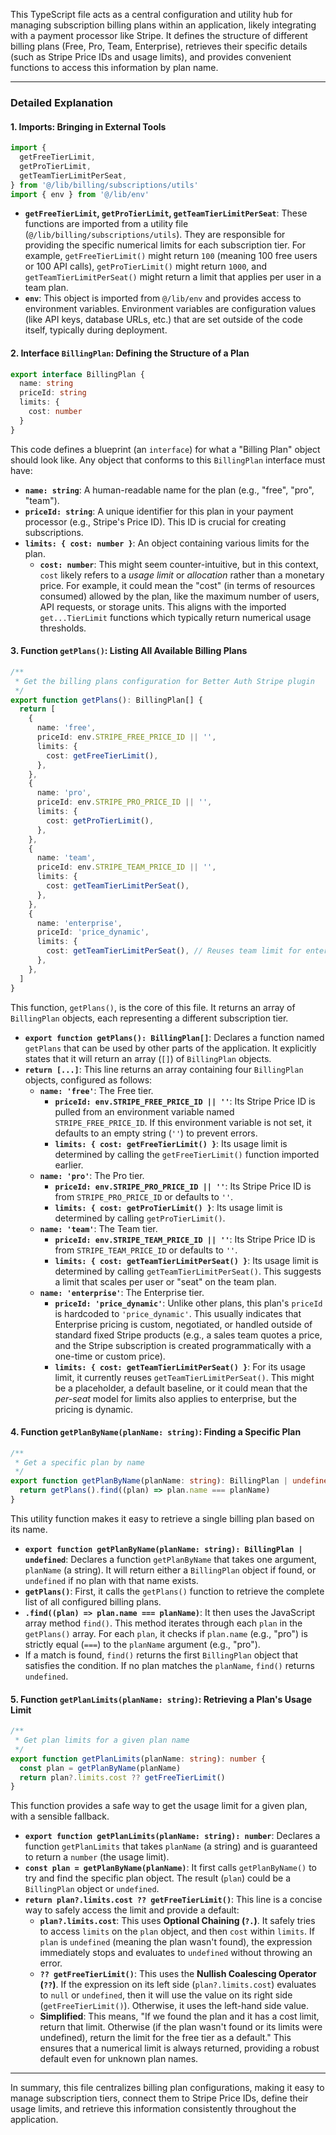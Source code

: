 This TypeScript file acts as a central configuration and utility hub for managing subscription billing plans within an application, likely integrating with a payment processor like Stripe. It defines the structure of different billing plans (Free, Pro, Team, Enterprise), retrieves their specific details (such as Stripe Price IDs and usage limits), and provides convenient functions to access this information by plan name.

---

### **Detailed Explanation**

#### **1. Imports: Bringing in External Tools**

```typescript
import {
  getFreeTierLimit,
  getProTierLimit,
  getTeamTierLimitPerSeat,
} from '@/lib/billing/subscriptions/utils'
import { env } from '@/lib/env'
```

*   **`getFreeTierLimit`, `getProTierLimit`, `getTeamTierLimitPerSeat`**: These functions are imported from a utility file (`@/lib/billing/subscriptions/utils`). They are responsible for providing the specific numerical limits for each subscription tier. For example, `getFreeTierLimit()` might return `100` (meaning 100 free users or 100 API calls), `getProTierLimit()` might return `1000`, and `getTeamTierLimitPerSeat()` might return a limit that applies per user in a team plan.
*   **`env`**: This object is imported from `@/lib/env` and provides access to environment variables. Environment variables are configuration values (like API keys, database URLs, etc.) that are set outside of the code itself, typically during deployment.

#### **2. Interface `BillingPlan`: Defining the Structure of a Plan**

```typescript
export interface BillingPlan {
  name: string
  priceId: string
  limits: {
    cost: number
  }
}
```

This code defines a blueprint (an `interface`) for what a "Billing Plan" object should look like. Any object that conforms to this `BillingPlan` interface must have:

*   **`name: string`**: A human-readable name for the plan (e.g., "free", "pro", "team").
*   **`priceId: string`**: A unique identifier for this plan in your payment processor (e.g., Stripe's Price ID). This ID is crucial for creating subscriptions.
*   **`limits: { cost: number }`**: An object containing various limits for the plan.
    *   **`cost: number`**: This might seem counter-intuitive, but in this context, `cost` likely refers to a *usage limit* or *allocation* rather than a monetary price. For example, it could mean the "cost" (in terms of resources consumed) allowed by the plan, like the maximum number of users, API requests, or storage units. This aligns with the imported `get...TierLimit` functions which typically return numerical usage thresholds.

#### **3. Function `getPlans()`: Listing All Available Billing Plans**

```typescript
/**
 * Get the billing plans configuration for Better Auth Stripe plugin
 */
export function getPlans(): BillingPlan[] {
  return [
    {
      name: 'free',
      priceId: env.STRIPE_FREE_PRICE_ID || '',
      limits: {
        cost: getFreeTierLimit(),
      },
    },
    {
      name: 'pro',
      priceId: env.STRIPE_PRO_PRICE_ID || '',
      limits: {
        cost: getProTierLimit(),
      },
    },
    {
      name: 'team',
      priceId: env.STRIPE_TEAM_PRICE_ID || '',
      limits: {
        cost: getTeamTierLimitPerSeat(),
      },
    },
    {
      name: 'enterprise',
      priceId: 'price_dynamic',
      limits: {
        cost: getTeamTierLimitPerSeat(), // Reuses team limit for enterprise as a placeholder or baseline
      },
    },
  ]
}
```

This function, `getPlans()`, is the core of this file. It returns an array of `BillingPlan` objects, each representing a different subscription tier.

*   **`export function getPlans(): BillingPlan[]`**: Declares a function named `getPlans` that can be used by other parts of the application. It explicitly states that it will return an array (`[]`) of `BillingPlan` objects.
*   **`return [...]`**: This line returns an array containing four `BillingPlan` objects, configured as follows:
    *   **`name: 'free'`**: The Free tier.
        *   **`priceId: env.STRIPE_FREE_PRICE_ID || ''`**: Its Stripe Price ID is pulled from an environment variable named `STRIPE_FREE_PRICE_ID`. If this environment variable is not set, it defaults to an empty string (`''`) to prevent errors.
        *   **`limits: { cost: getFreeTierLimit() }`**: Its usage limit is determined by calling the `getFreeTierLimit()` function imported earlier.
    *   **`name: 'pro'`**: The Pro tier.
        *   **`priceId: env.STRIPE_PRO_PRICE_ID || ''`**: Its Stripe Price ID is from `STRIPE_PRO_PRICE_ID` or defaults to `''`.
        *   **`limits: { cost: getProTierLimit() }`**: Its usage limit is determined by calling `getProTierLimit()`.
    *   **`name: 'team'`**: The Team tier.
        *   **`priceId: env.STRIPE_TEAM_PRICE_ID || ''`**: Its Stripe Price ID is from `STRIPE_TEAM_PRICE_ID` or defaults to `''`.
        *   **`limits: { cost: getTeamTierLimitPerSeat() }`**: Its usage limit is determined by calling `getTeamTierLimitPerSeat()`. This suggests a limit that scales per user or "seat" on the team plan.
    *   **`name: 'enterprise'`**: The Enterprise tier.
        *   **`priceId: 'price_dynamic'`**: Unlike other plans, this plan's `priceId` is hardcoded to `'price_dynamic'`. This usually indicates that Enterprise pricing is custom, negotiated, or handled outside of standard fixed Stripe products (e.g., a sales team quotes a price, and the Stripe subscription is created programmatically with a one-time or custom price).
        *   **`limits: { cost: getTeamTierLimitPerSeat() }`**: For its usage limit, it currently reuses `getTeamTierLimitPerSeat()`. This might be a placeholder, a default baseline, or it could mean that the *per-seat* model for limits also applies to enterprise, but the pricing is dynamic.

#### **4. Function `getPlanByName(planName: string)`: Finding a Specific Plan**

```typescript
/**
 * Get a specific plan by name
 */
export function getPlanByName(planName: string): BillingPlan | undefined {
  return getPlans().find((plan) => plan.name === planName)
}
```

This utility function makes it easy to retrieve a single billing plan based on its name.

*   **`export function getPlanByName(planName: string): BillingPlan | undefined`**: Declares a function `getPlanByName` that takes one argument, `planName` (a string). It will return either a `BillingPlan` object if found, or `undefined` if no plan with that name exists.
*   **`getPlans()`**: First, it calls the `getPlans()` function to retrieve the complete list of all configured billing plans.
*   **`.find((plan) => plan.name === planName)`**: It then uses the JavaScript array method `find()`. This method iterates through each `plan` in the `getPlans()` array. For each `plan`, it checks if `plan.name` (e.g., "pro") is strictly equal (`===`) to the `planName` argument (e.g., "pro").
*   If a match is found, `find()` returns the first `BillingPlan` object that satisfies the condition. If no plan matches the `planName`, `find()` returns `undefined`.

#### **5. Function `getPlanLimits(planName: string)`: Retrieving a Plan's Usage Limit**

```typescript
/**
 * Get plan limits for a given plan name
 */
export function getPlanLimits(planName: string): number {
  const plan = getPlanByName(planName)
  return plan?.limits.cost ?? getFreeTierLimit()
}
```

This function provides a safe way to get the usage limit for a given plan, with a sensible fallback.

*   **`export function getPlanLimits(planName: string): number`**: Declares a function `getPlanLimits` that takes `planName` (a string) and is guaranteed to return a `number` (the usage limit).
*   **`const plan = getPlanByName(planName)`**: It first calls `getPlanByName()` to try and find the specific plan object. The result (`plan`) could be a `BillingPlan` object or `undefined`.
*   **`return plan?.limits.cost ?? getFreeTierLimit()`**: This line is a concise way to safely access the limit and provide a default:
    *   **`plan?.limits.cost`**: This uses **Optional Chaining (`?.`)**. It safely tries to access `limits` on the `plan` object, and then `cost` within `limits`. If `plan` is `undefined` (meaning the plan wasn't found), the expression immediately stops and evaluates to `undefined` without throwing an error.
    *   **`?? getFreeTierLimit()`**: This uses the **Nullish Coalescing Operator (`??`)**. If the expression on its left side (`plan?.limits.cost`) evaluates to `null` or `undefined`, then it will use the value on its right side (`getFreeTierLimit()`). Otherwise, it uses the left-hand side value.
    *   **Simplified**: This means, "If we found the plan and it has a cost limit, return that limit. Otherwise (if the plan wasn't found or its limits were undefined), return the limit for the free tier as a default." This ensures that a numerical limit is always returned, providing a robust default even for unknown plan names.

---

In summary, this file centralizes billing plan configurations, making it easy to manage subscription tiers, connect them to Stripe Price IDs, define their usage limits, and retrieve this information consistently throughout the application.